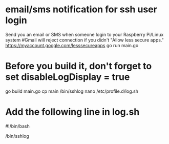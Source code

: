 # email/sms notification for ssh user login
Send you an email or SMS when someone login to your Raspberry Pi/Linux system
  #Gmail will reject connection if you didn't "Allow less secure apps."  https://myaccount.google.com/lesssecureapps
  go run main.go
  # Before you build it, don't forget to set disableLogDisplay = true
  go build main.go
  cp main /bin/sshlog
  nano /etc/profile.d/log.sh
  # Add the following line in log.sh
  #!/bin/bash
  
  /bin/sshlog
